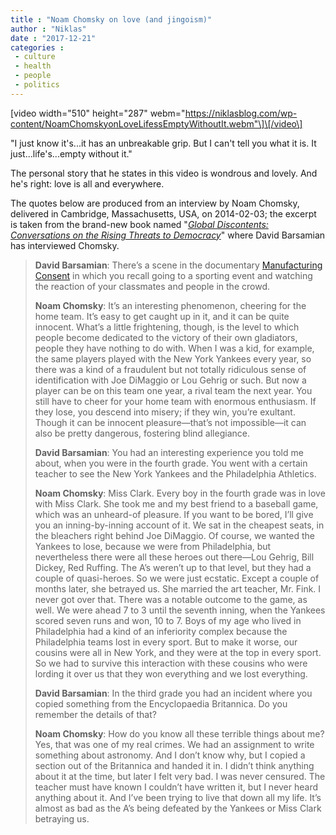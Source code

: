 ```yaml
---
title : "Noam Chomsky on love (and jingoism)"
author : "Niklas"
date : "2017-12-21"
categories : 
 - culture
 - health
 - people
 - politics
---
```


\[video width="510" height="287" webm="https://niklasblog.com/wp-content/NoamChomskyonLoveLifessEmptyWithoutIt.webm"\]\[/video\]

"I just know it's...it has an unbreakable grip. But I can't tell you what it is. It just...life's...empty without it."

The personal story that he states in this video is wondrous and lovely. And he's right: love is all and everywhere.

The quotes below are produced from an interview by Noam Chomsky, delivered in Cambridge, Massachusetts, USA, on 2014-02-03; the excerpt is taken from the brand-new book named "[_Global Discontents: Conversations on the Rising Threats to Democracy_](https://us.macmillan.com/books/9781250146182)" where David Barsamian has interviewed Chomsky.

> **David Barsamian**: There’s a scene in the documentary [Manufacturing Consent](https://www.youtube.com/watch?v=AnrBQEAM3rE) in which you recall going to a sporting event and watching the reaction of your classmates and people in the crowd.
> 
> **Noam Chomsky**: It’s an interesting phenomenon, cheering for the home team. It’s easy to get caught up in it, and it can be quite innocent. What’s a little frightening, though, is the level to which people become dedicated to the victory of their own gladiators, people they have nothing to do with. When I was a kid, for example, the same players played with the New York Yankees every year, so there was a kind of a fraudulent but not totally ridiculous sense of identification with Joe DiMaggio or Lou Gehrig or such. But now a player can be on this team one year, a rival team the next year. You still have to cheer for your home team with enormous enthusiasm. If they lose, you descend into misery; if they win, you’re exultant. Though it can be innocent pleasure—that’s not impossible—it can also be pretty dangerous, fostering blind allegiance.
> 
> **David Barsamian**: You had an interesting experience you told me about, when you were in the fourth grade. You went with a certain teacher to see the New York Yankees and the Philadelphia Athletics.
> 
> **Noam Chomsky**: Miss Clark. Every boy in the fourth grade was in love with Miss Clark. She took me and my best friend to a baseball game, which was an unheard-of pleasure. If you want to be bored, I’ll give you an inning-by-inning account of it. We sat in the cheapest seats, in the bleachers right behind Joe DiMaggio. Of course, we wanted the Yankees to lose, because we were from Philadelphia, but nevertheless there were all these heroes out there—Lou Gehrig, Bill Dickey, Red Ruffing. The A’s weren’t up to that level, but they had a couple of quasi-heroes. So we were just ecstatic. Except a couple of months later, she betrayed us. She married the art teacher, Mr. Fink. I never got over that. There was a notable outcome to the game, as well. We were ahead 7 to 3 until the seventh inning, when the Yankees scored seven runs and won, 10 to 7. Boys of my age who lived in Philadelphia had a kind of an inferiority complex because the Philadelphia teams lost in every sport. But to make it worse, our cousins were all in New York, and they were at the top in every sport. So we had to survive this interaction with these cousins who were lording it over us that they won everything and we lost everything.
> 
> **David Barsamian**: In the third grade you had an incident where you copied something from the Encyclopaedia Britannica. Do you remember the details of that?
> 
> **Noam Chomsky**: How do you know all these terrible things about me? Yes, that was one of my real crimes. We had an assignment to write something about astronomy. And I don’t know why, but I copied a section out of the Britannica and handed it in. I didn’t think anything about it at the time, but later I felt very bad. I was never censured. The teacher must have known I couldn’t have written it, but I never heard anything about it. And I’ve been trying to live that down all my life. It’s almost as bad as the A’s being defeated by the Yankees or Miss Clark betraying us.
